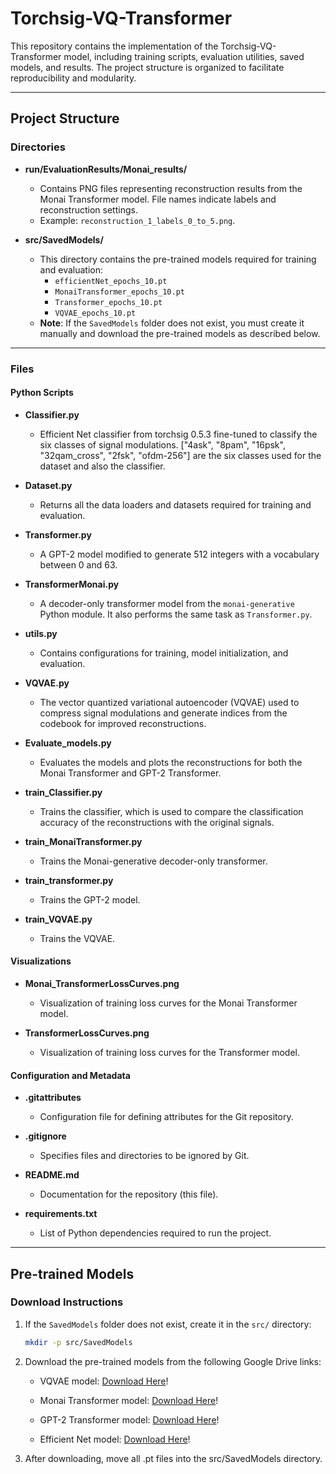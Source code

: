 # Torchsig-VQ-Transformer

This repository contains the implementation of the Torchsig-VQ-Transformer model, including training scripts, evaluation utilities, saved models, and results. The project structure is organized to facilitate reproducibility and modularity.

---

## Project Structure

### Directories

- **run/EvaluationResults/Monai_results/**
  - Contains PNG files representing reconstruction results from the Monai Transformer model. File names indicate labels and reconstruction settings.
  - Example: `reconstruction_1_labels_0_to_5.png`.

- **src/SavedModels/**
  - This directory contains the pre-trained models required for training and evaluation:
    - `efficientNet_epochs_10.pt`
    - `MonaiTransformer_epochs_10.pt`
    - `Transformer_epochs_10.pt`
    - `VQVAE_epochs_10.pt`
  - **Note**: If the `SavedModels` folder does not exist, you must create it manually and download the pre-trained models as described below.

---

### Files

#### Python Scripts

- **Classifier.py**
  - Efficient Net classifier from torchsig 0.5.3 fine-tuned to classify the six classes of signal modulations. ["4ask", "8pam", "16psk", "32qam_cross", "2fsk", "ofdm-256"] are the six classes used for the dataset and also the classifier.

- **Dataset.py**
  - Returns all the data loaders and datasets required for training and evaluation.

- **Transformer.py**
  - A GPT-2 model modified to generate 512 integers with a vocabulary between 0 and 63.

- **TransformerMonai.py**
  - A decoder-only transformer model from the `monai-generative` Python module. It also performs the same task as `Transformer.py`.

- **utils.py**
  - Contains configurations for training, model initialization, and evaluation.

- **VQVAE.py**
  - The vector quantized variational autoencoder (VQVAE) used to compress signal modulations and generate indices from the codebook for improved reconstructions.

- **Evaluate_models.py**
  - Evaluates the models and plots the reconstructions for both the Monai Transformer and GPT-2 Transformer.

- **train_Classifier.py**
  - Trains the classifier, which is used to compare the classification accuracy of the reconstructions with the original signals.

- **train_MonaiTransformer.py**
  - Trains the Monai-generative decoder-only transformer.

- **train_transformer.py**
  - Trains the GPT-2 model.

- **train_VQVAE.py**
  - Trains the VQVAE.

#### Visualizations

- **Monai_TransformerLossCurves.png**
  - Visualization of training loss curves for the Monai Transformer model.

- **TransformerLossCurves.png**
  - Visualization of training loss curves for the Transformer model.

#### Configuration and Metadata

- **.gitattributes**
  - Configuration file for defining attributes for the Git repository.

- **.gitignore**
  - Specifies files and directories to be ignored by Git.

- **README.md**
  - Documentation for the repository (this file).

- **requirements.txt**
  - List of Python dependencies required to run the project.

---

## Pre-trained Models

### Download Instructions

1. If the `SavedModels` folder does not exist, create it in the `src/` directory:
   ```bash
   mkdir -p src/SavedModels

2. Download the pre-trained models from the following Google Drive links:

    - VQVAE model: [Download Here](https://drive.google.com/drive/folders/12Yud7KDqDubcSMn2MPEkxR2LdqzZ_sUm?usp=sharing)!

    - Monai Transformer model: [Download Here](https://drive.google.com/drive/folders/12Yud7KDqDubcSMn2MPEkxR2LdqzZ_sUm?usp=sharing)!

    - GPT-2 Transformer model: [Download Here](https://drive.google.com/drive/folders/12Yud7KDqDubcSMn2MPEkxR2LdqzZ_sUm?usp=sharing)!

    - Efficient Net model: [Download Here](https://drive.google.com/drive/folders/12Yud7KDqDubcSMn2MPEkxR2LdqzZ_sUm?usp=sharing)!

3. After downloading, move all .pt files into the src/SavedModels directory.
